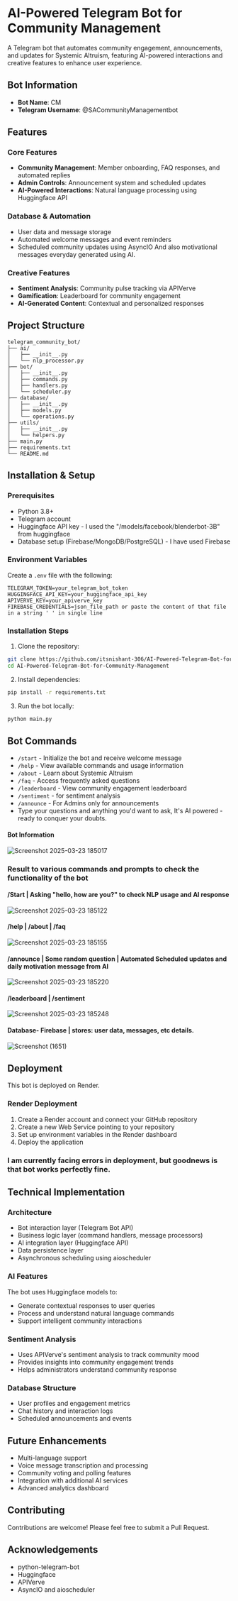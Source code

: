 # AI-Powered Telegram Bot for Community Management

A Telegram bot that automates community engagement, announcements, and updates for Systemic Altruism, featuring AI-powered interactions and creative features to enhance user experience.

## Bot Information
- **Bot Name**: CM
- **Telegram Username**: @SACommunityManagementbot

## Features

### Core Features
- **Community Management**: Member onboarding, FAQ responses, and automated replies
- **Admin Controls**: Announcement system and scheduled updates
- **AI-Powered Interactions**: Natural language processing using Huggingface API

### Database & Automation
- User data and message storage
- Automated welcome messages and event reminders
- Scheduled community updates using AsyncIO And also motivational messages everyday generated using AI.

### Creative Features
- **Sentiment Analysis**: Community pulse tracking via APIVerve
- **Gamification**: Leaderboard for community engagement
- **AI-Generated Content**: Contextual and personalized responses

## Project Structure
```
telegram_community_bot/
├── ai/
│   ├── __init__.py
│   └── nlp_processor.py
├── bot/
│   ├── __init__.py
│   ├── commands.py
│   ├── handlers.py
│   └── scheduler.py
├── database/
│   ├── __init__.py
│   ├── models.py
│   └── operations.py
├── utils/
│   ├── __init__.py
│   └── helpers.py
├── main.py
├── requirements.txt
└── README.md
```

## Installation & Setup

### Prerequisites
- Python 3.8+
- Telegram account
- Huggingface API key - I used the "/models/facebook/blenderbot-3B" from huggingface
- Database setup (Firebase/MongoDB/PostgreSQL) - I have used Firebase

### Environment Variables
Create a `.env` file with the following:
```
TELEGRAM_TOKEN=your_telegram_bot_token
HUGGINGFACE_API_KEY=your_huggingface_api_key
APIVERVE_KEY=your_apiverve_key
FIREBASE_CREDENTIALS=json_file_path or paste the content of that file in a string ' ' in single line
```

### Installation Steps
1. Clone the repository:
```bash
git clone https://github.com/itsnishant-306/AI-Powered-Telegram-Bot-for-Community-Management.git
cd AI-Powered-Telegram-Bot-for-Community-Management
```

2. Install dependencies:
```bash
pip install -r requirements.txt
```

3. Run the bot locally:
```bash
python main.py
```

## Bot Commands

- `/start` - Initialize the bot and receive welcome message
- `/help` - View available commands and usage information
- `/about` - Learn about Systemic Altruism
- `/faq` - Access frequently asked questions
- `/leaderboard` - View community engagement leaderboard
- `/sentiment` - for sentiment analysis
- `/announce` - For Admins only for announcements
- Type your questions and anything you'd want to ask, It's AI powered - ready to conquer your doubts.

#### Bot Information
![Screenshot 2025-03-23 185017](https://github.com/user-attachments/assets/be624715-5b24-4dab-a52d-3eb12417c5f8)

### Result to various commands and prompts to check the functionality of the bot
#### /Start | Asking "hello, how are you?" to check NLP usage and AI response
![Screenshot 2025-03-23 185122](https://github.com/user-attachments/assets/1860e823-1311-4181-907c-70f29bbad54d)

#### /help | /about | /faq 
![Screenshot 2025-03-23 185155](https://github.com/user-attachments/assets/844e7230-c05e-42e7-8428-74d2cb6aea33)

#### /announce | Some random question | Automated Scheduled updates and daily motivation message from AI
![Screenshot 2025-03-23 185220](https://github.com/user-attachments/assets/2f50981a-78d5-40d8-a6f4-a44114cecc51)

#### /leaderboard | /sentiment 
![Screenshot 2025-03-23 185248](https://github.com/user-attachments/assets/2eb4e64a-c2db-4e2a-be40-7d7e5679ea20)

#### Database- Firebase | stores: user data, messages, etc details.
![Screenshot (1651)](https://github.com/user-attachments/assets/b54d2a6f-db26-49b8-b3ba-b80327c30790)



## Deployment

This bot is deployed on Render.

### Render Deployment
1. Create a Render account and connect your GitHub repository
2. Create a new Web Service pointing to your repository
3. Set up environment variables in the Render dashboard
4. Deploy the application

### I am currently facing errors in deployment, but goodnews is that bot works perfectly fine. 

## Technical Implementation

### Architecture
- Bot interaction layer (Telegram Bot API)
- Business logic layer (command handlers, message processors)
- AI integration layer (Huggingface API)
- Data persistence layer
- Asynchronous scheduling using aioscheduler

### AI Features
The bot uses Huggingface models to:
- Generate contextual responses to user queries
- Process and understand natural language commands
- Support intelligent community interactions

### Sentiment Analysis
- Uses APIVerve's sentiment analysis to track community mood
- Provides insights into community engagement trends
- Helps administrators understand community response

### Database Structure
- User profiles and engagement metrics
- Chat history and interaction logs
- Scheduled announcements and events

## Future Enhancements
- Multi-language support
- Voice message transcription and processing
- Community voting and polling features
- Integration with additional AI services
- Advanced analytics dashboard

## Contributing
Contributions are welcome! Please feel free to submit a Pull Request.

## Acknowledgements
- python-telegram-bot
- Huggingface
- APIVerve
- AsyncIO and aioscheduler
